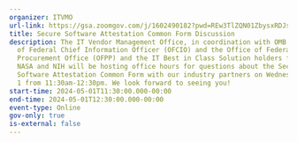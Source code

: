 ```yaml
---
organizer: ITVMO
url-link: https://gsa.zoomgov.com/j/1602490182?pwd=REw3TlZQN01ZbysxRDJscjNXSzlHUT09
title: Secure Software Attestation Common Form Discussion
description: The IT Vendor Management Office, in coordination with OMB’s Office
  of Federal Chief Information Officer (OFCIO) and the Office of Federal
  Procurement Office (OFPP) and the IT Best in Class Solution holders from GSA,
  NASA and NIH will be hosting office hours for questions about the Secure
  Software Attestation Common Form with our industry partners on Wednesday, May
  1 from 11:30am-12:30pm. We look forward to seeing you!
start-time: 2024-05-01T11:30:00.000-00:00
end-time: 2024-05-01T12:30:00.000-00:00
event-type: Online
gov-only: true
is-external: false
---
```

